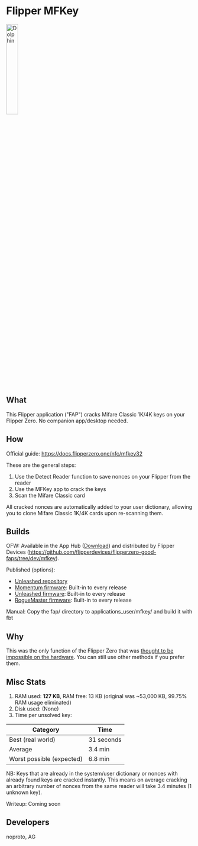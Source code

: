 # Flipper MFKey

<img src="https://github.com/noproto/FlipperMfkey/assets/11845893/c10f143b-f8f8-4e20-afb6-f6f2be116f9f" alt="Dolphin" width=25%>

## What
This Flipper application ("FAP") cracks Mifare Classic 1K/4K keys on your Flipper Zero. No companion app/desktop needed.

## How
Official guide: https://docs.flipperzero.one/nfc/mfkey32

These are the general steps:

1. Use the Detect Reader function to save nonces on your Flipper from the reader
2. Use the MFKey app to crack the keys
3. Scan the Mifare Classic card

All cracked nonces are automatically added to your user dictionary, allowing you to clone Mifare Classic 1K/4K cards upon re-scanning them.

## Builds
OFW: Available in the App Hub ([Download](https://lab.flipper.net/apps/mfkey)) and distributed by Flipper Devices (https://github.com/flipperdevices/flipperzero-good-faps/tree/dev/mfkey).

Published (options):
* [Unleashed repository](https://github.com/xMasterX/all-the-plugins/tree/dev/base_pack/mfkey)
* [Momentum firmware](https://github.com/Next-Flip/Momentum-Firmware/releases): Built-in to every release
* [Unleashed firmware](https://github.com/DarkFlippers/unleashed-firmware/releases/latest): Built-in to every release
* [RogueMaster firmware](https://github.com/RogueMaster/flipperzero-firmware-wPlugins/releases/latest): Built-in to every release

Manual: Copy the fap/ directory to applications_user/mfkey/ and build it with fbt

## Why
This was the only function of the Flipper Zero that was [thought to be impossible on the hardware](https://old.reddit.com/r/flipperzero/comments/is31re/comment/g72077x/). You can still use other methods if you prefer them.

## Misc Stats
1. RAM used: **127 KB**, RAM free: 13 KB (original was ~53,000 KB, 99.75% RAM usage eliminated)
2. Disk used: (None)
3. Time per unsolved key:

| Category | Time |
| -------- | ---- |
| Best (real world) | 31 seconds |
| Average | 3.4 min |
| Worst possible (expected) | 6.8 min |

NB: Keys that are already in the system/user dictionary or nonces with already found keys are cracked instantly. This means on average cracking an arbitrary number of nonces from the same reader will take 3.4 minutes (1 unknown key).

Writeup: Coming soon

## Developers
noproto, AG
